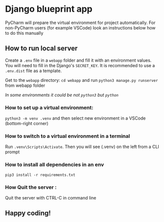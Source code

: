 # Django blueprint app
PyCharm will prepare the virtual environment for project automatically. For non-PyCharm users (for example VSCode) look an instructions below how to do this manually

## How to run local server
Create a `.env` file in a `webapp` folder and fill it with an environment values. You will need to fill in the Django's `SECRET_KEY`.
It is recommended to use a `.env.dist` file as a template.

Get to the `webapp` directory: `cd webapp` and run `python3 manage.py runserver` from webapp folder

*In some environments it could be not `python3` but `python`* 


### How to set up a virtual environment:

`python3 -m venv .venv` and then select new environment in a VSCode (bottom-right corner)

### How to switch to a virtual environment in a terminal

Run `.venv\Scripts\Activate`. Then you will see (.venv) on the left from a CLI prompt

### How to install all dependencies in an env

`pip3 install -r requirements.txt`

### How Quit the server :
Quit the server with CTRL-C in command line

## Happy coding!
